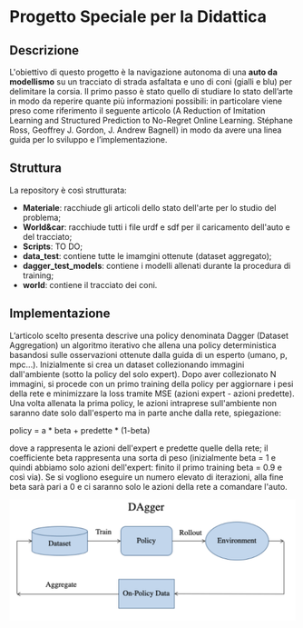 # Progetto Speciale per la Didattica


## Descrizione
L'obiettivo di questo progetto è la navigazione autonoma di una **auto da modellismo** su un tracciato di strada asfaltata e uno di coni (gialli e blu) per delimitare la corsia.
Il primo passo è stato quello di studiare lo stato dell’arte in modo da reperire quante più informazioni possibili: in particolare viene preso come riferimento il seguente articolo 
(A Reduction of Imitation Learning and Structured Prediction to No-Regret Online Learning. Stéphane Ross, Geoffrey J. Gordon, J. Andrew Bagnell) in modo da avere una linea guida per lo sviluppo e l’implementazione.


## Struttura
La repository è così strutturata:
- **Materiale**: racchiude gli articoli dello stato dell'arte per lo studio del problema;
- **World&car**: racchiude tutti i file urdf e sdf per il caricamento dell'auto e del tracciato;
- **Scripts**: TO DO;
- **data_test**: contiene tutte le imamgini ottenute (dataset aggregato);
- **dagger_test_models**: contiene i modelli allenati durante la procedura di training;
- **world**: contiene il tracciato dei coni.



## Implementazione
L’articolo scelto presenta descrive una policy denominata Dagger (Dataset Aggregation) un algoritmo iterativo che allena una policy deterministica basandosi sulle osservazioni ottenute dalla guida di un esperto (umano, p, mpc...).
Inizialmente si crea un dataset collezionando immagini dall'ambiente (sotto la policy del solo expert). Dopo aver collezionato N immagini, si procede con un primo training della policy per aggiornare i pesi della rete e minimizzare la loss tramite MSE (azioni expert - azioni predette).
Una volta allenata la prima policy, le azioni intraprese sull'ambiente non saranno date solo dall'esperto ma in parte anche dalla rete, spiegazione:

policy = a * beta + predette * (1-beta)

dove a rappresenta le azioni dell'expert e predette quelle della rete; il coefficiente beta rappresenta una sorta di peso (inizialmente beta = 1 e quindi abbiamo solo azioni dell'expert: finito il primo training beta = 0.9 e così via). 
Se si vogliono eseguire un numero elevato di iterazioni, alla fine beta sarà pari a 0 e ci saranno solo le azioni della rete a comandare l'auto.

![Immagine dagger](https://github.com/MatteoMariani99/psd_DaGGER/blob/main/materiale/dagger.png)


